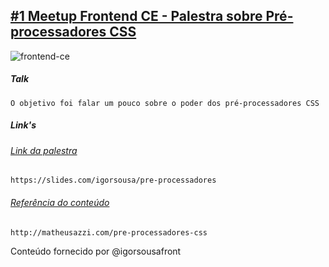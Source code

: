 ## [#1 Meetup Frontend CE - Palestra sobre Pré-processadores CSS](https://www.meetup.com/pt-BR/frontend-ce/)


![frontend-ce](https://secure.meetupstatic.com/photos/event/3/d/3/6/600_476355670.jpeg)


##### Talk
```
O objetivo foi falar um pouco sobre o poder dos pré-processadores CSS
```

##### Link's

###### [Link da palestra](https://slides.com/igorsousa/pre-processadores)
```
https://slides.com/igorsousa/pre-processadores
```

###### [Referência do conteúdo](http://matheusazzi.com/pre-processadores-css)
```
http://matheusazzi.com/pre-processadores-css
```

Conteúdo fornecido por @igorsousafront
